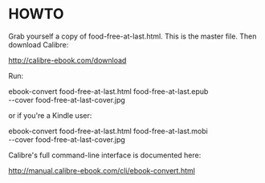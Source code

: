 HOWTO
=====

Grab yourself a copy of food-free-at-last.html. This is the master file.
Then download Calibre:

  http://calibre-ebook.com/download
  
Run:

  ebook-convert food-free-at-last.html food-free-at-last.epub \
  --cover food-free-at-last-cover.jpg
  
or if you're a Kindle user:

  ebook-convert food-free-at-last.html food-free-at-last.mobi \
  --cover food-free-at-last-cover.jpg

Calibre's full command-line interface is documented here:

  http://manual.calibre-ebook.com/cli/ebook-convert.html
